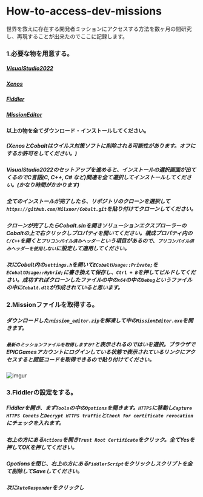 # How-to-access-dev-missions

世界を救えに存在する開発者ミッションにアクセスする方法を数ヶ月の間研究し、再現することが出来たのでここに記録します。

### 1.必要な物を用意する。

##### [VisualStudio2022](https://visualstudio.microsoft.com/ja/vs/)

##### [Xenos](https://github.com/DarthTon/Xenos/releases/tag/2.3.2)

##### [Fiddler](https://www.telerik.com/download/fiddler)

##### [MissionEditor](https://github.com/LemonCCjp/Savetheworld-MissionEditor)

#### 以上の物を全てダウンロード・インストールしてください。

##### (XenosとCobaltはウイルス対策ソフトに削除される可能性があります。オフにするか許可をしてください。)

##### VisualStudio2022のセットアップを進めると、インストールの選択画面が出てくるのでC言語(C, C++, C# など)関連を全て選択してインストールしてください。(かなり時間がかかります)

##### 全てのインストールが完了したら、リポジトリのクローンを選択して`https://github.com/Milxnor/Cobalt.git`を貼り付けてクローンしてください。

##### クローンが完了したらCobalt.slnを開きソリューションエクスプローラーのCobaltの上で右クリックしプロパティを開いてください。構成プロパティ内の`C/C++`を開くと`プリコンパイル済みヘッダー`という項目があるので、`プリコンパイル済みヘッダーを使用しない`に設定して適用してください。

##### 次にCobalt内の`settings.h`を開いて`ECobaltUsage::Private;`を`ECobaltUsage::Hybrid;`に書き換えて保存し、`Ctrl + B`を押してビルドしてください。成功すればクローンしたファイルの中の`x64`の中の`Debug`というファイルの中に`Cobalt.dll`が作成されていると思います。

### 2.Missionファイルを取得する。

##### ダウンロードした`ｍission_editor.zip`を解凍して中の`MissionEditor.exe`を開きます。

##### `最新のミッションファイルを取得しますか?`と表示されるのではいを選択。ブラウザでEPICGamesアカウントにログインしている状態で表示されているリンクにアクセスすると認証コードを取得できるので貼り付けてください。

![imgur](https://media.discordapp.net/attachments/1084186482975178946/1131445313094307840/auth.png?width=1440&height=103)

### 3.Fiddlerの設定をする。

##### Fiddlerを開き、まず`Tools`の中の`Opotions`を開きます。`HTTPS`に移動し`Capture HTTPS Conets`と`Decrypt HTTPS traffic`と`Check for certificate revocation`にチェックを入れます。

##### 右上の方にある`Actions`を開き`Trust Root Certificate`をクリック。全てYesを押してOKを押してください。

##### Opotionsを閉じ、右上の方にある`FiddlerScript`をクリックしスクリプトを全て削除してSaveしてください。

##### 次に`AutoResponder`をクリックし
